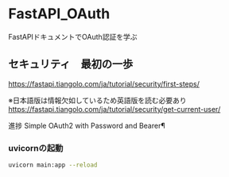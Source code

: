 # FastAPI_OAuth
FastAPIドキュメントでOAuth認証を学ぶ

## セキュリティ　最初の一歩
https://fastapi.tiangolo.com/ja/tutorial/security/first-steps/

※日本語版は情報欠如しているため英語版を読む必要あり
https://fastapi.tiangolo.com/ja/tutorial/security/get-current-user/

進捗
Simple OAuth2 with Password and Bearer¶

### uvicornの起動
```bash
uvicorn main:app --reload
```